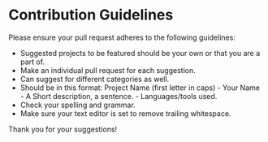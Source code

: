 # Contribution Guidelines

Please ensure your pull request adheres to the following guidelines:

* Suggested projects to be featured should be your own or that you are a part of.
* Make an individual pull request for each suggestion.
* Can suggest for different categories as well.
* Should be in this format: Project Name (first letter in caps) - Your Name - A Short description, a sentence. - Languages/tools used.  
* Check your spelling and grammar.
* Make sure your text editor is set to remove trailing whitespace.

Thank you for your suggestions!
